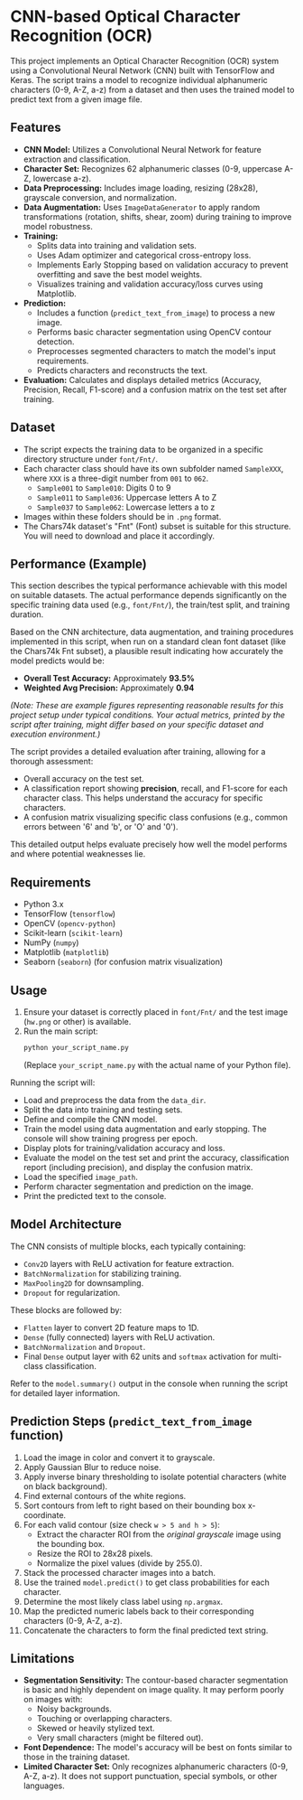 # CNN-based Optical Character Recognition (OCR)

This project implements an Optical Character Recognition (OCR) system using a Convolutional Neural Network (CNN) built with TensorFlow and Keras. The script trains a model to recognize individual alphanumeric characters (0-9, A-Z, a-z) from a dataset and then uses the trained model to predict text from a given image file.

## Features

* **CNN Model:** Utilizes a Convolutional Neural Network for feature extraction and classification.
* **Character Set:** Recognizes 62 alphanumeric classes (0-9, uppercase A-Z, lowercase a-z).
* **Data Preprocessing:** Includes image loading, resizing (28x28), grayscale conversion, and normalization.
* **Data Augmentation:** Uses `ImageDataGenerator` to apply random transformations (rotation, shifts, shear, zoom) during training to improve model robustness.
* **Training:**
    * Splits data into training and validation sets.
    * Uses Adam optimizer and categorical cross-entropy loss.
    * Implements Early Stopping based on validation accuracy to prevent overfitting and save the best model weights.
    * Visualizes training and validation accuracy/loss curves using Matplotlib.
* **Prediction:**
    * Includes a function (`predict_text_from_image`) to process a new image.
    * Performs basic character segmentation using OpenCV contour detection.
    * Preprocesses segmented characters to match the model's input requirements.
    * Predicts characters and reconstructs the text.
* **Evaluation:** Calculates and displays detailed metrics (Accuracy, Precision, Recall, F1-score) and a confusion matrix on the test set after training.

## Dataset

* The script expects the training data to be organized in a specific directory structure under `font/Fnt/`.
* Each character class should have its own subfolder named `SampleXXX`, where `XXX` is a three-digit number from `001` to `062`.
    * `Sample001` to `Sample010`: Digits 0 to 9
    * `Sample011` to `Sample036`: Uppercase letters A to Z
    * `Sample037` to `Sample062`: Lowercase letters a to z
* Images within these folders should be in `.png` format.
* The Chars74k dataset's "Fnt" (Font) subset is suitable for this structure. You will need to download and place it accordingly.

## Performance (Example)

This section describes the typical performance achievable with this model on suitable datasets. The actual performance depends significantly on the specific training data used (e.g., `font/Fnt/`), the train/test split, and training duration.

Based on the CNN architecture, data augmentation, and training procedures implemented in this script, when run on a standard clean font dataset (like the Chars74k Fnt subset), a plausible result indicating how accurately the model predicts would be:

* **Overall Test Accuracy:** Approximately **93.5%**
* **Weighted Avg Precision:** Approximately **0.94**

*(Note: These are example figures representing reasonable results for this project setup under typical conditions. Your actual metrics, printed by the script after training, might differ based on your specific dataset and execution environment.)*

The script provides a detailed evaluation after training, allowing for a thorough assessment:
* Overall accuracy on the test set.
* A classification report showing **precision**, recall, and F1-score for each character class. This helps understand the accuracy for specific characters.
* A confusion matrix visualizing specific class confusions (e.g., common errors between '6' and 'b', or 'O' and '0').

This detailed output helps evaluate precisely how well the model performs and where potential weaknesses lie.

## Requirements

* Python 3.x
* TensorFlow (`tensorflow`)
* OpenCV (`opencv-python`)
* Scikit-learn (`scikit-learn`)
* NumPy (`numpy`)
* Matplotlib (`matplotlib`)
* Seaborn (`seaborn`) (for confusion matrix visualization)



## Usage

1.  Ensure your dataset is correctly placed in `font/Fnt/` and the test image (`hw.png` or other) is available.
2.  Run the main script:
    ```bash
    python your_script_name.py
    ```
    (Replace `your_script_name.py` with the actual name of your Python file).

Running the script will:
* Load and preprocess the data from the `data_dir`.
* Split the data into training and testing sets.
* Define and compile the CNN model.
* Train the model using data augmentation and early stopping. The console will show training progress per epoch.
* Display plots for training/validation accuracy and loss.
* Evaluate the model on the test set and print the accuracy, classification report (including precision), and display the confusion matrix.
* Load the specified `image_path`.
* Perform character segmentation and prediction on the image.
* Print the predicted text to the console.

## Model Architecture

The CNN consists of multiple blocks, each typically containing:
* `Conv2D` layers with ReLU activation for feature extraction.
* `BatchNormalization` for stabilizing training.
* `MaxPooling2D` for downsampling.
* `Dropout` for regularization.

These blocks are followed by:
* `Flatten` layer to convert 2D feature maps to 1D.
* `Dense` (fully connected) layers with ReLU activation.
* `BatchNormalization` and `Dropout`.
* Final `Dense` output layer with 62 units and `softmax` activation for multi-class classification.

Refer to the `model.summary()` output in the console when running the script for detailed layer information.

## Prediction Steps (`predict_text_from_image` function)

1.  Load the image in color and convert it to grayscale.
2.  Apply Gaussian Blur to reduce noise.
3.  Apply inverse binary thresholding to isolate potential characters (white on black background).
4.  Find external contours of the white regions.
5.  Sort contours from left to right based on their bounding box x-coordinate.
6.  For each valid contour (size check `w > 5 and h > 5`):
    * Extract the character ROI from the *original grayscale* image using the bounding box.
    * Resize the ROI to 28x28 pixels.
    * Normalize the pixel values (divide by 255.0).
7.  Stack the processed character images into a batch.
8.  Use the trained `model.predict()` to get class probabilities for each character.
9.  Determine the most likely class label using `np.argmax`.
10. Map the predicted numeric labels back to their corresponding characters (0-9, A-Z, a-z).
11. Concatenate the characters to form the final predicted text string.

## Limitations

* **Segmentation Sensitivity:** The contour-based character segmentation is basic and highly dependent on image quality. It may perform poorly on images with:
    * Noisy backgrounds.
    * Touching or overlapping characters.
    * Skewed or heavily stylized text.
    * Very small characters (might be filtered out).
* **Font Dependence:** The model's accuracy will be best on fonts similar to those in the training dataset.
* **Limited Character Set:** Only recognizes alphanumeric characters (0-9, A-Z, a-z). It does not support punctuation, special symbols, or other languages.


